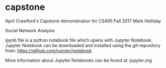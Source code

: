 # capstone


April Crawford's Capstone demonstration for CS495
Fall 2017
Mark Holliday

Social Network Analysis

ipynb file is a python notebook file which opens with Jupyter Notebook.
Jupyter Notebook can be downloaded and installed using the git-repository from:
https://github.com/jupyter/notebook

More information about Jupyter Notebooks can be found at:
jupyter.org
